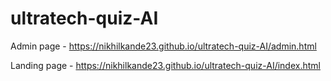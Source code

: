 # ultratech-quiz-AI


Admin page - https://nikhilkande23.github.io/ultratech-quiz-AI/admin.html

Landing page - https://nikhilkande23.github.io/ultratech-quiz-AI/index.html
